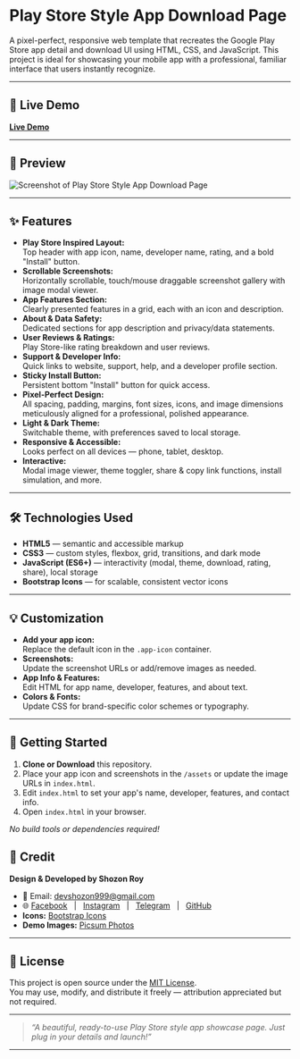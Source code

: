 # Play Store Style App Download Page

A pixel-perfect, responsive web template that recreates the Google Play Store app detail and download UI using HTML, CSS, and JavaScript. This project is ideal for showcasing your mobile app with a professional, familiar interface that users instantly recognize.

---

## 🚀 Live Demo

[**Live Demo**](#)

---
## 🎨 Preview

![Screenshot of Play Store Style App Download Page](#)


---

## ✨ Features

- **Play Store Inspired Layout:**  
  Top header with app icon, name, developer name, rating, and a bold "Install" button.
- **Scrollable Screenshots:**  
  Horizontally scrollable, touch/mouse draggable screenshot gallery with image modal viewer.
- **App Features Section:**  
  Clearly presented features in a grid, each with an icon and description.
- **About & Data Safety:**  
  Dedicated sections for app description and privacy/data statements.
- **User Reviews & Ratings:**  
  Play Store-like rating breakdown and user reviews.
- **Support & Developer Info:**  
  Quick links to website, support, help, and a developer profile section.
- **Sticky Install Button:**  
  Persistent bottom "Install" button for quick access.
- **Pixel-Perfect Design:**  
  All spacing, padding, margins, font sizes, icons, and image dimensions meticulously aligned for a professional, polished appearance.
- **Light & Dark Theme:**  
  Switchable theme, with preferences saved to local storage.
- **Responsive & Accessible:**  
  Looks perfect on all devices — phone, tablet, desktop.
- **Interactive:**  
  Modal image viewer, theme toggler, share & copy link functions, install simulation, and more.

---

## 🛠️ Technologies Used

- **HTML5** — semantic and accessible markup
- **CSS3** — custom styles, flexbox, grid, transitions, and dark mode
- **JavaScript (ES6+)** — interactivity (modal, theme, download, rating, share), local storage
- **Bootstrap Icons** — for scalable, consistent vector icons

---


## 💡 Customization

- **Add your app icon:**  
  Replace the default icon in the `.app-icon` container.
- **Screenshots:**  
  Update the screenshot URLs or add/remove images as needed.
- **App Info & Features:**  
  Edit HTML for app name, developer, features, and about text.
- **Colors & Fonts:**  
  Update CSS for brand-specific color schemes or typography.

---

## 🤝 Getting Started

1. **Clone or Download** this repository.
2. Place your app icon and screenshots in the `/assets` or update the image URLs in `index.html`.
3. Edit `index.html` to set your app's name, developer, features, and contact info.
4. Open `index.html` in your browser.

_No build tools or dependencies required!_


## 🙏 Credit

**Design & Developed by Shozon Roy**

- 📧 Email: [devshozon999@gmail.com](mailto:devshozon999@gmail.com)
- 🌐 [Facebook](https://www.facebook.com/shozon.roy2) &nbsp; | &nbsp;
  [Instagram](https://www.instagram.com/shozon_roy) &nbsp; | &nbsp;
  [Telegram](https://t.me/shozonroy2) &nbsp; | &nbsp;
  [GitHub](https://github.com/Shozon-Roy)
- **Icons:** [Bootstrap Icons](https://icons.getbootstrap.com/)
- **Demo Images:** [Picsum Photos](https://picsum.photos/)
---

## 📝 License

This project is open source under the [MIT License](LICENSE).  
You may use, modify, and distribute it freely — attribution appreciated but not required.

---

> _“A beautiful, ready-to-use Play Store style app showcase page. Just plug in your details and launch!”_

---

